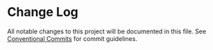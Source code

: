 
# Change Log

All notable changes to this project will be documented in this file.
See [Conventional Commits](https://conventionalcommits.org) for commit guidelines.
